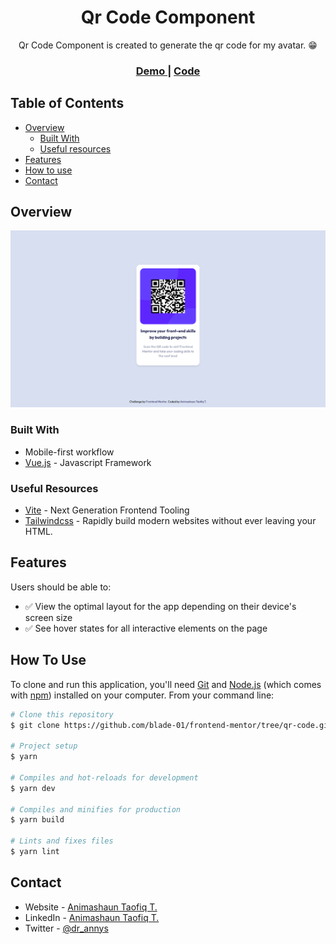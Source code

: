 <h1 align="center">Qr Code Component</h1>

<div align="center">
   Qr Code Component is created to generate the qr code for my avatar. 😁
</div>

<div align="center">
  <h3>
    <a href="https://qr-codee.netlify.app/">
      Demo
    </a>
    <span> | </span>
    <a href="https://github.com/blade-01/frontend-mentor/tree/qr-code">
      Code
    </a>
  </h3>
</div>

<!-- TABLE OF CONTENTS -->

## Table of Contents

- [Overview](#overview)
  - [Built With](#built-with)
  - [Useful resources](#useful-resources)
- [Features](#features)
- [How to use](#how-to-use)
- [Contact](#contact)

<!-- OVERVIEW -->

## Overview

![Screenshot](/src/assets/qr.png)

### Built With

- Mobile-first workflow
- [Vue.js](https://vuejs.org/) - Javascript Framework

### Useful Resources

- [Vite](https://vitejs.dev/) - Next Generation Frontend Tooling
- [Tailwindcss](https://tailwindcss.com/) - Rapidly build modern websites without ever leaving your HTML.

## Features

Users should be able to:

- ✅ View the optimal layout for the app depending on their device's screen size
- ✅ See hover states for all interactive elements on the page

## How To Use

To clone and run this application, you'll need [Git](https://git-scm.com) and [Node.js](https://nodejs.org/en/download/) (which comes with [npm](http://npmjs.com)) installed on your computer. From your command line:

```bash
# Clone this repository
$ git clone https://github.com/blade-01/frontend-mentor/tree/qr-code.git

# Project setup
$ yarn

# Compiles and hot-reloads for development
$ yarn dev

# Compiles and minifies for production
$ yarn build

# Lints and fixes files
$ yarn lint
```

## Contact

- Website - [Animashaun Taofiq T.](https://www.github.com/blade-01)
- LinkedIn - [Animashaun Taofiq T.](https://www.linkedin.com/in/animashaun-taofiq/)
- Twitter - [@dr_annys](https://www.twitter.com/dr_annys)
